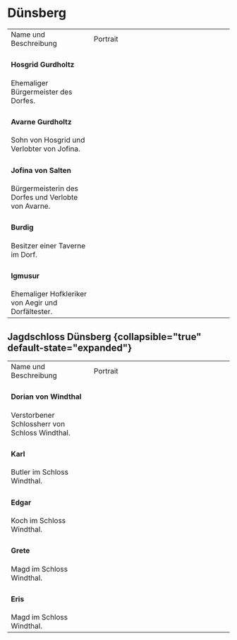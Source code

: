 # Dünsberg

<table>
<tr><td>Name und Beschreibung</td><td width="300">Portrait</td></tr>
<tr><td><h4>Hosgrid Gurdholtz</h4> Ehemaliger Bürgermeister des Dorfes.</td><td width="300"><img src="hosgrid.png" alt="" /></td></tr>
<tr><td><h4>Avarne Gurdholtz</h4> Sohn von Hosgrid und Verlobter von Jofina.</td><td width="300"><img src="avarne.png" alt="" /></td></tr>
<tr><td><h4>Jofina von Salten</h4> Bürgermeisterin des Dorfes und Verlobte von Avarne.</td><td width="300"><img src="jofina.png" alt="" /></td></tr>
<tr><td><h4>Burdig</h4> Besitzer einer Taverne im Dorf.</td><td width="300"><img src="burdig.png" alt="" /></td></tr>
<tr><td><h4>Igmusur</h4> Ehemaliger Hofkleriker von Aegir und Dorfältester.</td><td width="300"><img src="igmusur.png" alt="" /></td></tr>
</table>

## Jagdschloss Dünsberg {collapsible="true" default-state="expanded"}

<table>
<tr><td>Name und Beschreibung</td><td width="300">Portrait</td></tr>
<tr><td><h4>Dorian von Windthal</h4> Verstorbener Schlossherr von Schloss Windthal.</td><td width="300"><img src="dorian.png" alt="" /></td></tr>
<tr><td><h4>Karl</h4> Butler im Schloss Windthal.</td><td width="300"><img src="karl.png" alt="" /></td></tr>
<tr><td><h4>Edgar</h4> Koch im Schloss Windthal.</td><td width="300"><img src="edgar.png" alt="" /></td></tr>
<tr><td><h4>Grete</h4> Magd im Schloss Windthal.</td><td width="300"><img src="grete.png" alt="" /></td></tr>
<tr><td><h4>Eris</h4> Magd im Schloss Windthal.</td><td width="300"><img src="eris.png" alt="" /></td></tr>
</table>